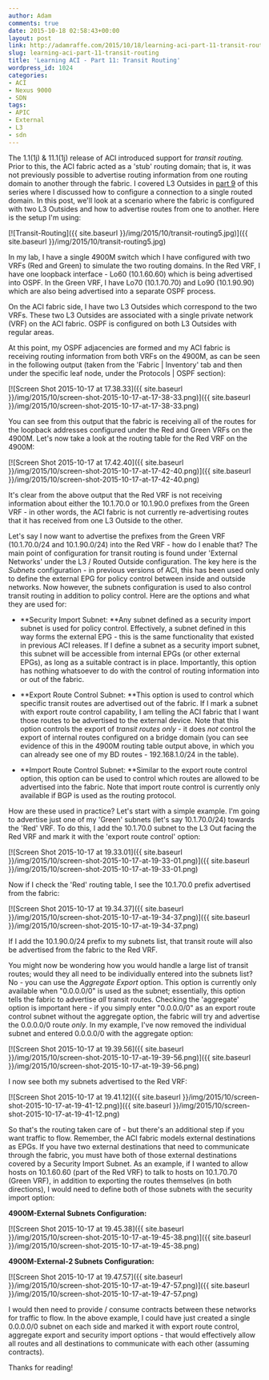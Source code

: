 ```yaml
---
author: Adam
comments: true
date: 2015-10-18 02:58:43+00:00
layout: post
link: http://adamraffe.com/2015/10/18/learning-aci-part-11-transit-routing/
slug: learning-aci-part-11-transit-routing
title: 'Learning ACI - Part 11: Transit Routing'
wordpress_id: 1024
categories:
- ACI
- Nexus 9000
- SDN
tags:
- APIC
- External
- L3
- sdn
---
```


The 1.1(1j) & 11.1(1j) release of ACI introduced support for _transit routing._ Prior to this, the ACI fabric acted as a 'stub' routing domain; that is, it was not previously possible to advertise routing information from one routing domain to another through the fabric. I covered L3 Outsides in [part 9](https://araffe.github.io/aci/nexus%209000/2015/03/29/learning-aci-part-9-layer-3-external-connectivity) of this series where I discussed how to configure a connection to a single routed domain. In this post, we'll look at a scenario where the fabric is configured with two L3 Outsides and how to advertise routes from one to another. Here is the setup I'm using:

[![Transit-Routing]({{ site.baseurl }}/img/2015/10/transit-routing5.jpg)]({{ site.baseurl }}/img/2015/10/transit-routing5.jpg)

<!-- more -->In my lab, I have a single 4900M switch which I have configured with two VRFs (Red and Green) to simulate the two routing domains. In the Red VRF, I have one loopback interface - Lo60 (10.1.60.60) which is being advertised into OSPF. In the Green VRF, I have Lo70 (10.1.70.70) and Lo90 (10.1.90.90) which are also being advertised into a separate OSPF process.

On the ACI fabric side, I have two L3 Outsides which correspond to the two VRFs. These two L3 Outsides are associated with a single private network (VRF) on the ACI fabric. OSPF is configured on both L3 Outsides with regular areas.

At this point, my OSPF adjacencies are formed and my ACI fabric is receiving routing information from both VRFs on the 4900M, as can be seen in the following output (taken from the 'Fabric | Inventory' tab and then under the specific leaf node, under the Protocols | OSPF section):

[![Screen Shot 2015-10-17 at 17.38.33]({{ site.baseurl }}/img/2015/10/screen-shot-2015-10-17-at-17-38-33.png)]({{ site.baseurl }}/img/2015/10/screen-shot-2015-10-17-at-17-38-33.png)

You can see from this output that the fabric is receiving all of the routes for the loopback addresses configured under the Red and Green VRFs on the 4900M. Let's now take a look at the routing table for the Red VRF on the 4900M:

[![Screen Shot 2015-10-17 at 17.42.40]({{ site.baseurl }}/img/2015/10/screen-shot-2015-10-17-at-17-42-40.png)]({{ site.baseurl }}/img/2015/10/screen-shot-2015-10-17-at-17-42-40.png)

It's clear from the above output that the Red VRF is not receiving information about either the 10.1.70.0 or 10.1.90.0 prefixes from the Green VRF - in other words, the ACI fabric is not currently re-advertising routes that it has received from one L3 Outside to the other.

Let's say I now want to advertise the prefixes from the Green VRF (10.1.70.0/24 and 10.1.90.0/24) into the Red VRF - how do I enable that? The main point of configuration for transit routing is found under 'External Networks' under the L3 / Routed Outside configuration. The key here is the _Subnets_ configuration - in previous versions of ACI, this has been used only to define the external EPG for policy control between inside and outside networks. Now however, the subnets configuration is used to also control transit routing in addition to policy control. Here are the options and what they are used for:



	
  * **Security Import Subnet: **Any subnet defined as a security import subnet is used for policy control. Effectively, a subnet defined in this way forms the external EPG - this is the same functionality that existed in previous ACI releases. If I define a subnet as a security import subnet, this subnet will be accessible from internal EPGs (or other external EPGs), as long as a suitable contract is in place. Importantly, this option has nothing whatsoever to do with the control of routing information into or out of the fabric.

	
  * **Export Route Control Subnet: **This option is used to control which specific transit routes are advertised out of the fabric. If I mark a subnet with export route control capability, I am telling the ACI fabric that I want those routes to be advertised to the external device. Note that this option controls the export of _transit routes only_ - it does _not_ control the export of internal routes configured on a bridge domain (you can see evidence of this in the 4900M routing table output above, in which you can already see one of my BD routes - 192.168.1.0/24 in the table).

	
  * **Import Route Control Subnet: **Similar to the export route control option, this option can be used to control which routes are allowed to be advertised into the fabric. Note that import route control is currently only available if BGP is used as the routing protocol.


How are these used in practice? Let's start with a simple example. I'm going to advertise just one of my 'Green' subnets (let's say 10.1.70.0/24) towards the 'Red' VRF. To do this, I add the 10.1.70.0 subnet to the L3 Out facing the Red VRF and mark it with the 'export route control' option:

[![Screen Shot 2015-10-17 at 19.33.01]({{ site.baseurl }}/img/2015/10/screen-shot-2015-10-17-at-19-33-01.png)]({{ site.baseurl }}/img/2015/10/screen-shot-2015-10-17-at-19-33-01.png)

Now if I check the 'Red' routing table, I see the 10.1.70.0 prefix advertised from the fabric:

[![Screen Shot 2015-10-17 at 19.34.37]({{ site.baseurl }}/img/2015/10/screen-shot-2015-10-17-at-19-34-37.png)]({{ site.baseurl }}/img/2015/10/screen-shot-2015-10-17-at-19-34-37.png)

If I add the 10.1.90.0/24 prefix to my subnets list, that transit route will also be advertised from the fabric to the Red VRF.

You might now be wondering how you would handle a large list of transit routes; would they all need to be individually entered into the subnets list? No - you can use the _Aggregate Export_ option. This option is currently only available when "0.0.0.0/0" is used as the subnet; essentially, this option tells the fabric to advertise _all_ transit routes. Checking the 'aggregate' option is important here - if you simply enter "0.0.0.0/0" as an export route control subnet without the aggregate option, the fabric will try and advertise the 0.0.0.0/0 route _only_. In my example, I've now removed the individual subnet and entered 0.0.0.0/0 with the aggregate option:

[![Screen Shot 2015-10-17 at 19.39.56]({{ site.baseurl }}/img/2015/10/screen-shot-2015-10-17-at-19-39-56.png)]({{ site.baseurl }}/img/2015/10/screen-shot-2015-10-17-at-19-39-56.png)

I now see both my subnets advertised to the Red VRF:

[![Screen Shot 2015-10-17 at 19.41.12]({{ site.baseurl }}/img/2015/10/screen-shot-2015-10-17-at-19-41-12.png)]({{ site.baseurl }}/img/2015/10/screen-shot-2015-10-17-at-19-41-12.png)

So that's the routing taken care of - but there's an additional step if you want traffic to flow. Remember, the ACI fabric models external destinations as EPGs. If you have two external destinations that need to communicate through the fabric, you must have both of those external destinations covered by a Security Import Subnet. As an example, if I wanted to allow hosts on 10.1.60.60 (part of the Red VRF) to talk to hosts on 10.1.70.70 (Green VRF), in addition to exporting the routes themselves (in both directions), I would need to define both of those subnets with the security import option:

**4900M-External Subnets Configuration:**

[![Screen Shot 2015-10-17 at 19.45.38]({{ site.baseurl }}/img/2015/10/screen-shot-2015-10-17-at-19-45-38.png)]({{ site.baseurl }}/img/2015/10/screen-shot-2015-10-17-at-19-45-38.png)

**4900M-External-2 Subnets Configuration:**

[![Screen Shot 2015-10-17 at 19.47.57]({{ site.baseurl }}/img/2015/10/screen-shot-2015-10-17-at-19-47-57.png)]({{ site.baseurl }}/img/2015/10/screen-shot-2015-10-17-at-19-47-57.png)

I would then need to provide / consume contracts between these networks for traffic to flow. In the above example, I could have just created a single 0.0.0.0/0 subnet on each side and marked it with export route control, aggregate export and security import options - that would effectively allow all routes and all destinations to communicate with each other (assuming contracts).

Thanks for reading!

